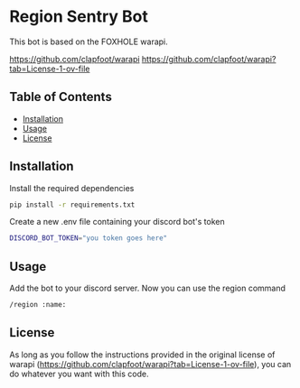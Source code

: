 # Region Sentry Bot

This bot is based on the FOXHOLE warapi.

https://github.com/clapfoot/warapi
https://github.com/clapfoot/warapi?tab=License-1-ov-file

## Table of Contents

- [Installation](#installation)
- [Usage](#usage)
- [License](#license)

## Installation

Install the required dependencies
```bash
pip install -r requirements.txt
```

Create a new .env file containing your discord bot's token
```bash
DISCORD_BOT_TOKEN="you token goes here"
```

## Usage

Add the bot to your discord server. Now you can use the region command
```bash
/region :name:
```

## License

As long as you follow the instructions provided in the original license
of warapi (https://github.com/clapfoot/warapi?tab=License-1-ov-file), you can
do whatever you want with this code.